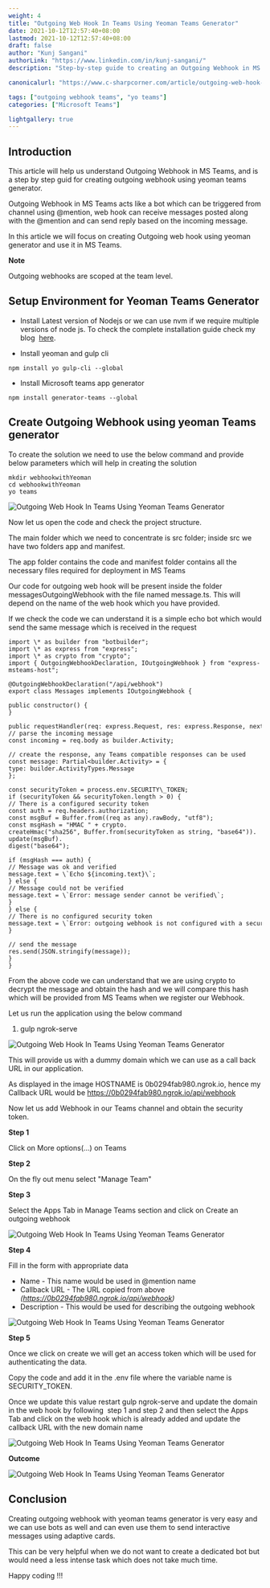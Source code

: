 ```yaml
---
weight: 4
title: "Outgoing Web Hook In Teams Using Yeoman Teams Generator"
date: 2021-10-12T12:57:40+08:00
lastmod: 2021-10-12T12:57:40+08:00
draft: false
author: "Kunj Sangani"
authorLink: "https://www.linkedin.com/in/kunj-sangani/"
description: "Step-by-step guide to creating an Outgoing Webhook in MS Teams using Yeoman Teams generator."

canonicalurl: "https://www.c-sharpcorner.com/article/outgoing-web-hook-in-teams-using-yeoman-teams-generator/"

tags: ["outgoing webhook teams", "yo teams"]
categories: ["Microsoft Teams"]

lightgallery: true
---
```


Introduction
------------

This article will help us understand Outgoing Webhook in MS Teams, and is a step by step guid for creating outgoing webhook using yeoman teams generator.

Outgoing Webhook in MS Teams acts like a bot which can be triggered from channel using @mention, web hook can receive messages posted along with the @mention and can send reply based on the incoming message.

In this article we will focus on creating Outgoing web hook using yeoman generator and use it in MS Teams.

**Note**

Outgoing webhooks are scoped at the team level.

Setup Environment for Yeoman Teams Generator
--------------------------------------------

*   Install Latest version of Nodejs or we can use nvm if we require multiple versions of node js. To check the complete installation guide check my blog  [here](https://www.c-sharpcorner.com/Blogs/how-to-use-multiple-nodejs-version-in-windows-os).

*   Install yeoman and gulp cli  
```      
npm install yo gulp-cli --global
```
*   Install Microsoft teams app generator  
```      
npm install generator-teams --global
```
Create Outgoing Webhook using yeoman Teams generator
----------------------------------------------------

To create the solution we need to use the below command and provide below parameters which will help in creating the solution
```
mkdir webhookwithYeoman
cd webhookwithYeoman    
yo teams
``` 

![Outgoing Web Hook In Teams Using Yeoman Teams Generator](https://f4n3x6c5.stackpathcdn.com/article/outgoing-web-hook-in-teams-using-yeoman-teams-generator/Images/Screenshot%202120-10-11%20at%201.46.55%20PM.png)

Now let us open the code and check the project structure.

The main folder which we need to concentrate is src folder; inside src we have two folders app and manifest.

The app folder contains the code and manifest folder contains all the necessary files required for deployment in MS Teams

Our code for outgoing web hook will be present inside the folder messagesOutgoingWebhook with the file named message.ts. This will depend on the name of the web hook which you have provided.

If we check the code we can understand it is a simple echo bot which would send the same message which is received in the request
```
import \* as builder from "botbuilder";  
import \* as express from "express";  
import \* as crypto from "crypto";  
import { OutgoingWebhookDeclaration, IOutgoingWebhook } from "express-msteams-host";  

@OutgoingWebhookDeclaration("/api/webhook")  
export class Messages implements IOutgoingWebhook {  

public constructor() {  
}  

public requestHandler(req: express.Request, res: express.Response, next: express.NextFunction) {  
// parse the incoming message  
const incoming = req.body as builder.Activity;  

// create the response, any Teams compatible responses can be used  
const message: Partial<builder.Activity> = {  
type: builder.ActivityTypes.Message  
};  

const securityToken = process.env.SECURITY\_TOKEN;  
if (securityToken && securityToken.length > 0) {  
// There is a configured security token  
const auth = req.headers.authorization;  
const msgBuf = Buffer.from((req as any).rawBody, "utf8");  
const msgHash = "HMAC " + crypto.  
createHmac("sha256", Buffer.from(securityToken as string, "base64")).  
update(msgBuf).  
digest("base64");  

if (msgHash === auth) {  
// Message was ok and verified  
message.text = \`Echo ${incoming.text}\`;  
} else {  
// Message could not be verified  
message.text = \`Error: message sender cannot be verified\`;  
}  
} else {  
// There is no configured security token  
message.text = \`Error: outgoing webhook is not configured with a security token\`;  
}  

// send the message  
res.send(JSON.stringify(message));  
}  
}  
```
From the above code we can understand that we are using crypto to decrypt the message and obtain the hash and we will compare this hash which will be provided from MS Teams when we register our Webhook.

Let us run the application using the below command

1.  gulp ngrok-serve  

![Outgoing Web Hook In Teams Using Yeoman Teams Generator](https://f4n3x6c5.stackpathcdn.com/article/outgoing-web-hook-in-teams-using-yeoman-teams-generator/Images/Screenshot%202120-10-11%20at%203.32.20%20PM.png)

This will provide us with a dummy domain which we can use as a call back URL in our application.

As displayed in the image HOSTNAME is 0b0294fab980.ngrok.io, hence my Callback URL would be https://0b0294fab980.ngrok.io/api/webhook

Now let us add Webhook in our Teams channel and obtain the security token.

**Step 1**

Click on More options(…) on Teams

**Step 2**

On the fly out menu select "Manage Team"

**Step 3**

Select the Apps Tab in Manage Teams section and click on Create an outgoing webhook

![Outgoing Web Hook In Teams Using Yeoman Teams Generator](https://f4n3x6c5.stackpathcdn.com/article/outgoing-web-hook-in-teams-using-yeoman-teams-generator/Images/Screenshot%202120-10-11%20at%203.17.03%20PM.png)

**Step 4**

Fill in the form with appropriate data

*   Name - This name would be used in @mention name
*   Callback URL - The URL copied from above _(https://0b0294fab980.ngrok.io/api/webhook)_
*   Description - This would be used for describing the outgoing webhook

![Outgoing Web Hook In Teams Using Yeoman Teams Generator](https://f4n3x6c5.stackpathcdn.com/article/outgoing-web-hook-in-teams-using-yeoman-teams-generator/Images/Screenshot%202120-10-11%20at%203.55.58%20PM.png)

**Step 5**

Once we click on create we will get an access token which will be used for authenticating the data.

Copy the code and add it in the .env file where the variable name is SECURITY\_TOKEN.

Once we update this value restart gulp ngrok-serve and update the domain in the web hook by following  step 1 and step 2 and then select the Apps Tab and click on the web hook which is already added and update the callback URL with the new domain name

![Outgoing Web Hook In Teams Using Yeoman Teams Generator](https://f4n3x6c5.stackpathcdn.com/article/outgoing-web-hook-in-teams-using-yeoman-teams-generator/Images/4_token.png)

**Outcome**

![Outgoing Web Hook In Teams Using Yeoman Teams Generator](https://f4n3x6c5.stackpathcdn.com/article/outgoing-web-hook-in-teams-using-yeoman-teams-generator/Images/Outcome.gif)

Conclusion 
-----------

Creating outgoing webhook with yeoman teams generator is very easy and we can use bots as well and can even use them to send interactive messages using adaptive cards.

This can be very helpful when we do not want to create a dedicated bot but would need a less intense task which does not take much time.

Happy coding !!!